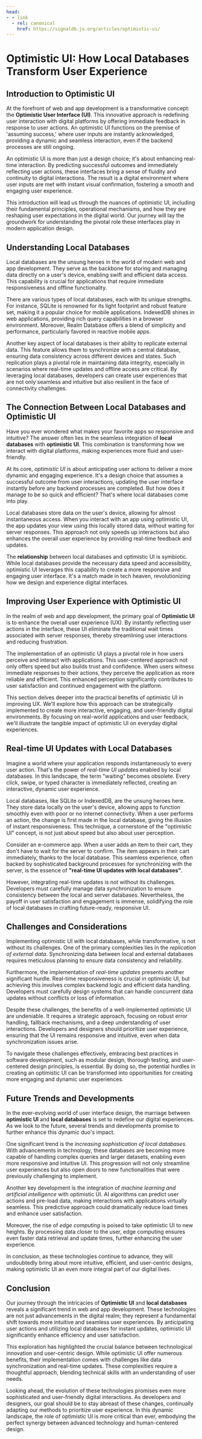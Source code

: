 ```yaml
---
head:
- - link
  - rel: canonical
    href: https://signaldb.js.org/articles/optimistic-ui/
---
```

# Optimistic UI: How Local Databases Transform User Experience



## Introduction to Optimistic UI

At the forefront of web and app development is a transformative concept: the **Optimistic User Interface (UI)**. This innovative approach is redefining user interaction with digital platforms by offering immediate feedback in response to user actions. An optimistic UI functions on the premise of 'assuming success,' where user inputs are instantly acknowledged, providing a dynamic and seamless interaction, even if the backend processes are still ongoing.

An optimistic UI is more than just a design choice; it's about enhancing real-time interaction. By predicting successful outcomes and immediately reflecting user actions, these interfaces bring a sense of fluidity and continuity to digital interactions. The result is a digital environment where user inputs are met with instant visual confirmation, fostering a smooth and engaging user experience.

This introduction will lead us through the nuances of optimistic UI, including their fundamental principles, operational mechanisms, and how they are reshaping user expectations in the digital world. Our journey will lay the groundwork for understanding the pivotal role these interfaces play in modern application design.





## Understanding Local Databases

Local databases are the unsung heroes in the world of modern web and app development. They serve as the backbone for storing and managing data directly on a user's device, enabling swift and efficient data access. This capability is crucial for applications that require immediate responsiveness and offline functionality.

There are various types of local databases, each with its unique strengths. For instance, SQLite is renowned for its light footprint and robust feature set, making it a popular choice for mobile applications. IndexedDB shines in web applications, providing rich query capabilities in a browser environment. Moreover, Realm Database offers a blend of simplicity and performance, particularly favored in reactive mobile apps.

Another key aspect of local databases is their ability to replicate external data. This feature allows them to synchronize with a central database, ensuring data consistency across different devices and states. Such replication plays a pivotal role in maintaining data integrity, especially in scenarios where real-time updates and offline access are critical. By leveraging local databases, developers can create user experiences that are not only seamless and intuitive but also resilient in the face of connectivity challenges.





## The Connection Between Local Databases and Optimistic UI

Have you ever wondered what makes your favorite apps so responsive and intuitive? The answer often lies in the seamless integration of **local databases** with **optimistic UI**. This combination is transforming how we interact with digital platforms, making experiences more fluid and user-friendly.

At its core, _optimistic UI_ is about anticipating user actions to deliver a more dynamic and engaging experience. It's a design choice that assumes a successful outcome from user interactions, updating the user interface instantly before any backend processes are completed. But how does it manage to be so quick and efficient? That's where local databases come into play.

Local databases store data on the user's device, allowing for almost instantaneous access. When you interact with an app using optimistic UI, the app updates your view using this locally stored data, without waiting for server responses. This approach not only speeds up interactions but also enhances the overall user experience by providing real-time feedback and updates.

The **relationship** between local databases and optimistic UI is symbiotic. While local databases provide the necessary data speed and accessibility, optimistic UI leverages this capability to create a more responsive and engaging user interface. It's a match made in tech heaven, revolutionizing how we design and experience digital interfaces.





## Improving User Experience with Optimistic UI

In the realm of web and app development, the primary goal of **Optimistic UI** is to enhance the overall user experience (UX). By instantly reflecting user actions in the interface, these UI eliminate the traditional wait times associated with server responses, thereby streamlining user interactions and reducing frustration.

The implementation of an optimistic UI plays a pivotal role in how users perceive and interact with applications. This user-centered approach not only offers speed but also builds trust and confidence. When users witness immediate responses to their actions, they perceive the application as more reliable and efficient. This enhanced perception significantly contributes to user satisfaction and continued engagement with the platform.

This section delves deeper into the practical benefits of optimistic UI in improving UX. We'll explore how this approach can be strategically implemented to create more interactive, engaging, and user-friendly digital environments. By focusing on real-world applications and user feedback, we'll illustrate the tangible impact of optimistic UI on everyday digital experiences.





## Real-time UI Updates with Local Databases

Imagine a world where your application responds instantaneously to every user action. That's the power of _real-time UI updates_ enabled by local databases. In this landscape, the term "waiting" becomes obsolete. Every click, swipe, or typed character is immediately reflected, creating an interactive, dynamic user experience.

Local databases, like SQLite or IndexedDB, are the unsung heroes here. They store data locally on the user's device, allowing apps to function smoothly even with poor or no internet connectivity. When a user performs an action, the change is first made in the local database, giving the illusion of instant responsiveness. This technique, a cornerstone of the "optimistic UI" concept, is not just about speed but also about user perception.

Consider an e-commerce app. When a user adds an item to their cart, they don't have to wait for the server to confirm. The item appears in their cart immediately, thanks to the local database. This seamless experience, often backed by sophisticated background processes for synchronizing with the server, is the essence of **"real-time UI updates with local databases"**.

However, integrating real-time updates is not without its challenges. Developers must carefully manage data synchronization to ensure consistency between the local and server databases. Nevertheless, the payoff in user satisfaction and engagement is immense, solidifying the role of local databases in crafting future-ready, responsive UI.





## Challenges and Considerations

Implementing optimistic UI with local databases, while transformative, is not without its challenges. One of the primary complexities lies in the _replication of external data_. Synchronizing data between local and external databases requires meticulous planning to ensure data consistency and reliability.

Furthermore, the implementation of _real-time updates_ presents another significant hurdle. Real-time responsiveness is crucial in optimistic UI, but achieving this involves complex backend logic and efficient data handling. Developers must carefully design systems that can handle concurrent data updates without conflicts or loss of information.

Despite these challenges, the benefits of a well-implemented optimistic UI are undeniable. It requires a strategic approach, focusing on robust error handling, fallback mechanisms, and a deep understanding of user interactions. Developers and designers should prioritize user experience, ensuring that the UI remains responsive and intuitive, even when data synchronization issues arise.

To navigate these challenges effectively, embracing best practices in software development, such as modular design, thorough testing, and user-centered design principles, is essential. By doing so, the potential hurdles in creating an optimistic UI can be transformed into opportunities for creating more engaging and dynamic user experiences.





## Future Trends and Developments

In the ever-evolving world of user interface design, the marriage between **optimistic UI** and **local databases** is set to redefine our digital experiences. As we look to the future, several trends and developments promise to further enhance this dynamic duo's impact.

One significant trend is the _increasing sophistication of local databases_. With advancements in technology, these databases are becoming more capable of handling complex queries and larger datasets, enabling even more responsive and intuitive UI. This progression will not only streamline user experiences but also open doors to new functionalities that were previously challenging to implement.

Another key development is the integration of _machine learning and artificial intelligence_ with optimistic UI. AI algorithms can predict user actions and pre-load data, making interactions with applications virtually seamless. This predictive approach could dramatically reduce load times and enhance user satisfaction.

Moreover, the rise of _edge computing_ is poised to take optimistic UI to new heights. By processing data closer to the user, edge computing ensures even faster data retrieval and update times, further enhancing the user experience.

In conclusion, as these technologies continue to advance, they will undoubtedly bring about more intuitive, efficient, and user-centric designs, making optimistic UI an even more integral part of our digital lives.





## Conclusion

Our journey through the intricacies of **Optimistic UI** and **local databases** reveals a significant trend in web and app development. These technologies are not just advancements in the digital realm; they represent a fundamental shift towards more intuitive and seamless user experiences. By anticipating user actions and utilizing local databases for instant updates, optimistic UI significantly enhance efficiency and user satisfaction.

This exploration has highlighted the crucial balance between technological innovation and user-centric design. While optimistic UI offer numerous benefits, their implementation comes with challenges like data synchronization and real-time updates. These complexities require a thoughtful approach, blending technical skills with an understanding of user needs.

Looking ahead, the evolution of these technologies promises even more sophisticated and user-friendly digital interactions. As developers and designers, our goal should be to stay abreast of these changes, continually adapting our methods to prioritize user experience. In this dynamic landscape, the role of optimistic UI is more critical than ever, embodying the perfect synergy between advanced technology and human-centered design.
